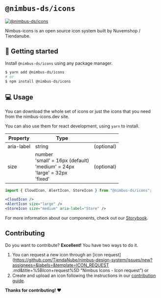 # `@nimbus-ds/icons`

[![@nimbus-ds/icons](https://img.shields.io/npm/v/@nimbus-ds/icons?label=%40nimbus-ds%2Ficons)](https://www.npmjs.com/package/@nimbus-ds/icons)

Nimbus-icons is an open source icon system built by Nuvemshop / Tiendanube.

## 🚀 Getting started

Install `@nimbus-ds/icons` using any package manager.

```sh
$ yarn add @nimbus-ds/icons
# or
$ npm install @nimbus-ds/icons
```

## 💻 Usage

You can download the whole set of icons or just the icons that you need from the nimbus-icons.dev site.

You can also use them for react development, using `yarn` to install.

| Property   | Type                                                                                   |            |
| ---------- | -------------------------------------------------------------------------------------- | ---------- |
| aria-label | string                                                                                 | (optional) |
| size       | number<br/>'small' = 16px (default)<br/>'medium' = 24px<br/>'large' = 32px<br/>'fixed' | (optional) |

```jsx
import { CloudIcon, AlertIcon, StoreIcon } from "@nimbus-ds/icons";

<CloudIcon />
<AlertIcon size="large" />
<StoreIcon size="medium" aria-label="Store" />
```

For more information about our components, check out our [Storybook](https://tiendanube.github.io/nimbus-design-system/).

## Contributing

Do you want to contribute? **Excellent!** You have two ways to do it.

1. You can request a new icon through an [icon request](https://github.com/TiendaNube/nimbus-design-system/issues/new?assignees=&labels=&template=ICON_REQUEST
   .md&title=%5BIcon+request%5D "Nimbus Icons - Icon request") or
2. Create and upload an icon following the instructions in our [contribution guide](.github/CONTRIBUTING.md "Nimbus Icons - Contributing").

**Thanks for contributing! :heart:**

